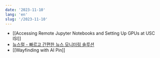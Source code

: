 ```yaml
---
date: '2023-11-10'
lang: 'en'
slug: '/2023-11-10'
---
```


- [[Accessing Remote Jupyter Notebooks and Setting Up GPUs at USC ISI]]
- [뉴스럴 - 빠르고 간편한 뉴스 모니터링 솔루션](https://www.neusral.com/)
- [[Wayfinding with AI Pin]]
